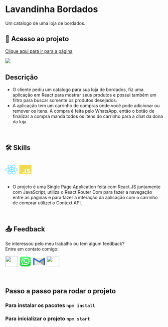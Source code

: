 # Lavandinha Bordados
Um catalogo de uma loja de bordados.
 
## 🔗 Acesso ao projeto
<a href="https://pokedex-alpha-mauve.vercel.app">Clique aqui para ir para a página</a>

[<img src="src/assets/gifs/tela.gif">](https://lavandinha-bordados.vercel.app/)

## Descrição 
- O cliente pediu um catalogo para sua loja de bordados, fiz uma aplicação em React para mostrar seus produtos e possui também um filtro para buscar somente os produtos desejados.
- A aplicação tem um carrinho de compras onde você pode adicionar ou remover os itens. A compra é feita pelo WhatsApp, então o botão de finalizar a compra manda todos os itens do carrinho para a chat da dona da loja.
<br/>

## 🛠 Skills
<div style="display: inline_block"><br>
  <img align="center" alt="React" height="30" width="40" src="src/assets/icons/icon-react.png">
  <img align="center" alt="Js" height="30" width="40" src="https://raw.githubusercontent.com/devicons/devicon/master/icons/javascript/javascript-plain.svg">
</div><br/>

- O projeto é uma Single Page Application feita com React.JS juntamente com JavaScript, utiliza o React Router Dom para fazer a navegação entre as páginas e para fazer a interação da aplicação com o carrinho de comprar utilizei o Context API.
<br/>

## 📤 Feedback
Se interessou pelo meu trabalho ou tem algum feedback? <br/> 
Entre em contato comigo:
<br/>
 
<p align="left"> 
 <a href="https://www.linkedin.com/in/jhony-freitas/" target="_blank" rel="noreferrer"><img src="https://raw.githubusercontent.com/danielcranney/readme-generator/main/public/icons/socials/linkedin.svg" width="40" height="35" /></a>
 <a href ="https://api.whatsapp.com/send?phone=5511948127577&text" target="_blank" rel="noreferrer"><img src="./src/assets/icons/icon-whatsapp.png" width="40" height="35" /></a>
 <a href ="mailto:jhony00._@hotmail.com" target="_blank" rel="noreferrer"><img src="src/assets/icons/icon-mail.png" width="40" height="35" /></a>
 <a href="https://discord.com/users/jhonyFreitas#1359" target="_blank" rel="noreferrer"><img src="https://raw.githubusercontent.com/danielcranney/readme-generator/main/public/icons/socials/discord.svg" width="40" height="35" /></a> 

 </p>
<br/>

## Passo a passo para rodar o projeto

### Para instalar os pacotes `npm install`

### Para inicializar o projeto `npm start`
